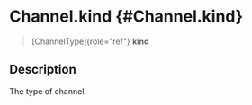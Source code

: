 Channel.kind {#Channel.kind}
============

> [ChannelType]{role="ref"} **kind**

Description
-----------

The type of channel.
